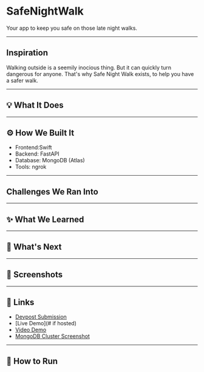 # SafeNightWalk

Your app to keep you safe on those late night walks.

---

## Inspiration

Walking outside is a seemily inocious thing. But it can quickly turn dangerous for anyone. That's why Safe Night Walk exists, to help you have a safer walk.

---

## 💡 What It Does



---

## ⚙️ How We Built It

- Frontend:Swift
- Backend: FastAPI
- Database: MongoDB (Atlas)
- Tools: ngrok

---

## Challenges We Ran Into



---

## ✨ What We Learned



---

## 🚧 What's Next



---

## 📸 Screenshots



---

## 🔗 Links

- [Devpost Submission](#)
- [Live Demo](# if hosted)
- [Video Demo](#)
- [MongoDB Cluster Screenshot](optional)

---

## 📂 How to Run

